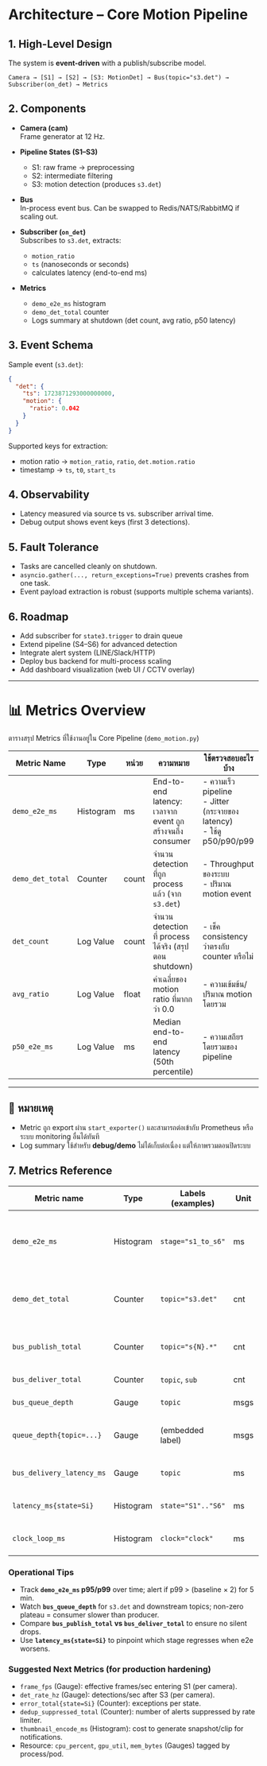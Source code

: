 # Architecture – Core Motion Pipeline

## 1. High-Level Design
The system is **event-driven** with a publish/subscribe model.

```
Camera → [S1] → [S2] → [S3: MotionDet] → Bus(topic="s3.det") → Subscriber(on_det) → Metrics
```

## 2. Components
- **Camera (cam)**  
  Frame generator at 12 Hz.

- **Pipeline States (S1–S3)**  
  - S1: raw frame → preprocessing  
  - S2: intermediate filtering  
  - S3: motion detection (produces `s3.det`)

- **Bus**  
  In-process event bus. Can be swapped to Redis/NATS/RabbitMQ if scaling out.

- **Subscriber (`on_det`)**  
  Subscribes to `s3.det`, extracts:
  - `motion_ratio`
  - `ts` (nanoseconds or seconds)
  - calculates latency (end-to-end ms)

- **Metrics**  
  - `demo_e2e_ms` histogram  
  - `demo_det_total` counter  
  - Logs summary at shutdown (det count, avg ratio, p50 latency)

## 3. Event Schema
Sample event (`s3.det`):

```json
{
  "det": {
    "ts": 1723871293000000000,
    "motion": {
      "ratio": 0.042
    }
  }
}
```

Supported keys for extraction:
- motion ratio → `motion_ratio`, `ratio`, `det.motion.ratio`
- timestamp → `ts`, `t0`, `start_ts`

## 4. Observability
- Latency measured via source ts vs. subscriber arrival time.
- Debug output shows event keys (first 3 detections).

## 5. Fault Tolerance
- Tasks are cancelled cleanly on shutdown.
- `asyncio.gather(..., return_exceptions=True)` prevents crashes from one task.
- Event payload extraction is robust (supports multiple schema variants).

## 6. Roadmap
- Add subscriber for `state3.trigger` to drain queue
- Extend pipeline (S4–S6) for advanced detection
- Integrate alert system (LINE/Slack/HTTP)
- Deploy bus backend for multi-process scaling
- Add dashboard visualization (web UI / CCTV overlay)

---


# 📊 Metrics Overview

ตารางสรุป Metrics ที่ใช้งานอยู่ใน Core Pipeline (`demo_motion.py`)

| Metric Name       | Type       | หน่วย     | ความหมาย                                                   | ใช้ตรวจสอบอะไรบ้าง |
|-------------------|------------|----------|------------------------------------------------------------|---------------------|
| `demo_e2e_ms`     | Histogram  | ms       | End-to-end latency: เวลาจาก event ถูกสร้างจนถึง consumer   | - ความเร็ว pipeline<br>- Jitter (กระจายของ latency)<br>- ใช้ดู p50/p90/p99 |
| `demo_det_total`  | Counter    | count    | จำนวน detection ที่ถูก process แล้ว (จาก `s3.det`)          | - Throughput ของระบบ<br>- ปริมาณ motion event |
| `det_count`       | Log Value  | count    | จำนวน detection ที่ process ได้จริง (สรุปตอน shutdown)      | - เช็ค consistency ว่าตรงกับ counter หรือไม่ |
| `avg_ratio`       | Log Value  | float    | ค่าเฉลี่ยของ motion ratio ที่มากกว่า 0.0                   | - ความเข้มข้น/ปริมาณ motion โดยรวม |
| `p50_e2e_ms`      | Log Value  | ms       | Median end-to-end latency (50th percentile)                 | - ความเสถียรโดยรวมของ pipeline |

---

## 📌 หมายเหตุ
- Metric ถูก export ผ่าน `start_exporter()` และสามารถต่อเข้ากับ Prometheus หรือระบบ monitoring อื่นได้ทันที
- Log summary ใช้สำหรับ **debug/demo** ไม่ได้เก็บต่อเนื่อง แต่ให้ภาพรวมตอนปิดระบบ

## 7. Metrics Reference

| Metric name        | Type       | Labels (examples)        | Unit | Meaning                                                                 | What to watch for |
|--------------------|------------|---------------------------|------|-------------------------------------------------------------------------|-------------------|
| `demo_e2e_ms`      | Histogram  | `stage="s1_to_s6"`        | ms   | End-to-end latency from source timestamp → subscriber arrival (`on_det`) | p50/p95/p99, spikes, long tail |
| `demo_det_total`   | Counter    | `topic="s3.det"`          | cnt  | Total detection events consumed by `on_det`                             | Sudden drops (missed events) or spikes (noise/threshold too low) |
| `bus_publish_total`| Counter    | `topic="s{N}.*"`          | cnt  | Messages published per topic                                            | Consistency across stages, unexpected gaps |
| `bus_deliver_total`| Counter    | `topic`, `sub`            | cnt  | Deliveries to subscribers                                               | Delivery ratio vs publish_total |
| `bus_queue_depth`  | Gauge      | `topic`                   | msgs | Queue backlog per topic                                                 | Non-zero trend = backpressure |
| `queue_depth{topic=...}` | Gauge | (embedded label)         | msgs | Internal queue depth (alias)                                           | Persistent growth indicates bottleneck |
| `bus_delivery_latency_ms` | Gauge | `topic`                 | ms   | In-bus delivery latency (publish → deliver)                             | Unexpected increases under load |
| `latency_ms{state=Si}` | Histogram | `state="S1".."S6"`     | ms   | Per-state processing latency                                            | Regression after code changes |
| `clock_loop_ms`    | Histogram  | `clock="clock"`           | ms   | Scheduler/clock tick period distribution                                | Jitter; ensure near target tick |

### Operational Tips
- Track **`demo_e2e_ms` p95/p99** over time; alert if p99 > (baseline × 2) for 5 min.
- Watch **`bus_queue_depth`** for `s3.det` and downstream topics; non-zero plateau = consumer slower than producer.
- Compare **`bus_publish_total` vs `bus_deliver_total`** to ensure no silent drops.
- Use **`latency_ms{state=Si}`** to pinpoint which stage regresses when e2e worsens.

### Suggested Next Metrics (for production hardening)
- `frame_fps` (Gauge): effective frames/sec entering S1 (per camera).
- `det_rate_hz` (Gauge): detections/sec after S3 (per camera).
- `error_total{state=Si}` (Counter): exceptions per state.
- `dedup_suppressed_total` (Counter): number of alerts suppressed by rate limiter.
- `thumbnail_encode_ms` (Histogram): cost to generate snapshot/clip for notifications.
- Resource: `cpu_percent`, `gpu_util`, `mem_bytes` (Gauges) tagged by process/pod.
